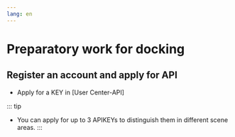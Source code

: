 ```yaml
---
lang: en
---
```


# Preparatory work for docking

## Register an account and apply for API

- Apply for a KEY in [User Center-API]

::: tip

- You can apply for up to 3 APIKEYs to distinguish them in different scene areas.
   :::